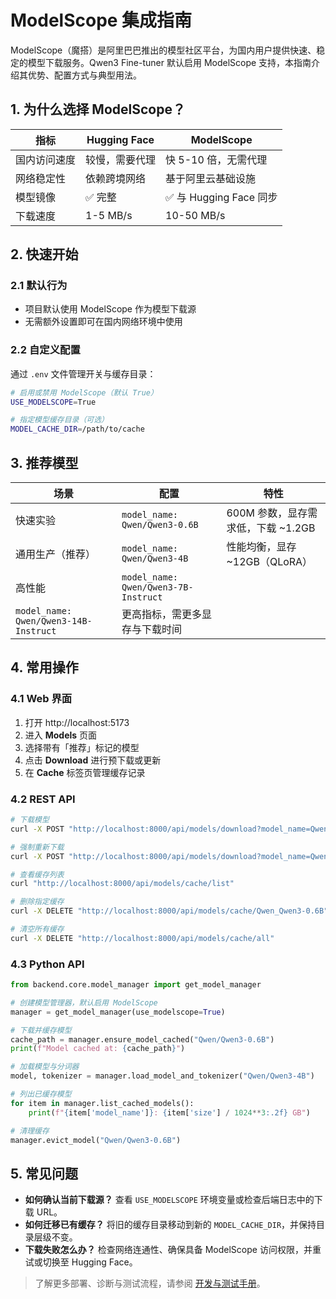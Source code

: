 # ModelScope 集成指南

ModelScope（魔搭）是阿里巴巴推出的模型社区平台，为国内用户提供快速、稳定的模型下载服务。Qwen3 Fine-tuner 默认启用 ModelScope 支持，本指南介绍其优势、配置方式与典型用法。

## 1. 为什么选择 ModelScope？

| 指标 | Hugging Face | ModelScope |
| --- | --- | --- |
| 国内访问速度 | 较慢，需要代理 | 快 5-10 倍，无需代理 |
| 网络稳定性 | 依赖跨境网络 | 基于阿里云基础设施 |
| 模型镜像 | ✅ 完整 | ✅ 与 Hugging Face 同步 |
| 下载速度 | 1-5 MB/s | 10-50 MB/s |

## 2. 快速开始

### 2.1 默认行为

- 项目默认使用 ModelScope 作为模型下载源
- 无需额外设置即可在国内网络环境中使用

### 2.2 自定义配置

通过 `.env` 文件管理开关与缓存目录：

```bash
# 启用或禁用 ModelScope（默认 True）
USE_MODELSCOPE=True

# 指定模型缓存目录（可选）
MODEL_CACHE_DIR=/path/to/cache
```

## 3. 推荐模型

| 场景 | 配置 | 特性 |
| --- | --- | --- |
| 快速实验 | `model_name: Qwen/Qwen3-0.6B` | 600M 参数，显存需求低，下载 ~1.2GB |
| 通用生产（推荐） | `model_name: Qwen/Qwen3-4B` | 性能均衡，显存 ~12GB（QLoRA） |
| 高性能 | `model_name: Qwen/Qwen3-7B-Instruct`
`model_name: Qwen/Qwen3-14B-Instruct` | 更高指标，需更多显存与下载时间 |

## 4. 常用操作

### 4.1 Web 界面

1. 打开 http://localhost:5173
2. 进入 **Models** 页面
3. 选择带有「推荐」标记的模型
4. 点击 **Download** 进行预下载或更新
5. 在 **Cache** 标签页管理缓存记录

### 4.2 REST API

```bash
# 下载模型
curl -X POST "http://localhost:8000/api/models/download?model_name=Qwen/Qwen3-0.6B"

# 强制重新下载
curl -X POST "http://localhost:8000/api/models/download?model_name=Qwen/Qwen3-0.6B&force=true"

# 查看缓存列表
curl "http://localhost:8000/api/models/cache/list"

# 删除指定缓存
curl -X DELETE "http://localhost:8000/api/models/cache/Qwen_Qwen3-0.6B"

# 清空所有缓存
curl -X DELETE "http://localhost:8000/api/models/cache/all"
```

### 4.3 Python API

```python
from backend.core.model_manager import get_model_manager

# 创建模型管理器，默认启用 ModelScope
manager = get_model_manager(use_modelscope=True)

# 下载并缓存模型
cache_path = manager.ensure_model_cached("Qwen/Qwen3-0.6B")
print(f"Model cached at: {cache_path}")

# 加载模型与分词器
model, tokenizer = manager.load_model_and_tokenizer("Qwen/Qwen3-4B")

# 列出已缓存模型
for item in manager.list_cached_models():
    print(f"{item['model_name']}: {item['size'] / 1024**3:.2f} GB")

# 清理缓存
manager.evict_model("Qwen/Qwen3-0.6B")
```

## 5. 常见问题

- **如何确认当前下载源？** 查看 `USE_MODELSCOPE` 环境变量或检查后端日志中的下载 URL。
- **如何迁移已有缓存？** 将旧的缓存目录移动到新的 `MODEL_CACHE_DIR`，并保持目录层级不变。
- **下载失败怎么办？** 检查网络连通性、确保具备 ModelScope 访问权限，并重试或切换至 Hugging Face。

> 了解更多部署、诊断与测试流程，请参阅 [开发与测试手册](../development.md)。
